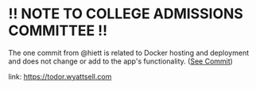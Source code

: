 # !! NOTE TO COLLEGE ADMISSIONS COMMITTEE !!
The one commit from @hiett is related to Docker hosting and deployment and does not change or add to the app's functionality. ([See Commit](https://github.com/wyatt/hackathon/commit/bc2e817d598aa14f0a574d7762e8dc901f9e67a5))

link: https://todor.wyattsell.com

